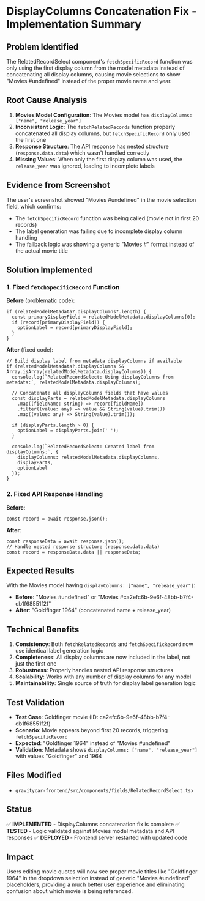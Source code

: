 # DisplayColumns Concatenation Fix - Implementation Summary

## Problem Identified
The RelatedRecordSelect component's `fetchSpecificRecord` function was only using the first display column from the model metadata instead of concatenating all display columns, causing movie selections to show "Movies #undefined" instead of the proper movie name and year.

## Root Cause Analysis
1. **Movies Model Configuration**: The Movies model has `displayColumns: ["name", "release_year"]`
2. **Inconsistent Logic**: The `fetchRelatedRecords` function properly concatenated all display columns, but `fetchSpecificRecord` only used the first one
3. **Response Structure**: The API response has nested structure (`response.data.data`) which wasn't handled correctly
4. **Missing Values**: When only the first display column was used, the `release_year` was ignored, leading to incomplete labels

## Evidence from Screenshot
The user's screenshot showed "Movies #undefined" in the movie selection field, which confirms:
- The `fetchSpecificRecord` function was being called (movie not in first 20 records)
- The label generation was failing due to incomplete display column handling
- The fallback logic was showing a generic "Movies #" format instead of the actual movie title

## Solution Implemented

### 1. Fixed `fetchSpecificRecord` Function
**Before** (problematic code):
```tsx
if (relatedModelMetadata?.displayColumns?.length) {
  const primaryDisplayField = relatedModelMetadata.displayColumns[0];
  if (record[primaryDisplayField]) {
    optionLabel = record[primaryDisplayField];
  }
}
```

**After** (fixed code):
```tsx
// Build display label from metadata displayColumns if available
if (relatedModelMetadata?.displayColumns && Array.isArray(relatedModelMetadata.displayColumns)) {
  console.log(`RelatedRecordSelect: Using displayColumns from metadata:`, relatedModelMetadata.displayColumns);
  
  // Concatenate all displayColumns fields that have values
  const displayParts = relatedModelMetadata.displayColumns
    .map((fieldName: string) => record[fieldName])
    .filter((value: any) => value && String(value).trim())
    .map((value: any) => String(value).trim());
  
  if (displayParts.length > 0) {
    optionLabel = displayParts.join(' ');
  }
  
  console.log(`RelatedRecordSelect: Created label from displayColumns:`, {
    displayColumns: relatedModelMetadata.displayColumns,
    displayParts,
    optionLabel
  });
}
```

### 2. Fixed API Response Handling
**Before**:
```tsx
const record = await response.json();
```

**After**:
```tsx
const responseData = await response.json();
// Handle nested response structure (response.data.data)
const record = responseData.data || responseData;
```

## Expected Results
With the Movies model having `displayColumns: ["name", "release_year"]`:

- **Before**: "Movies #undefined" or "Movies #ca2efc6b-9e6f-48bb-b7f4-db1f68551f2f"
- **After**: "Goldfinger 1964" (concatenated name + release_year)

## Technical Benefits
1. **Consistency**: Both `fetchRelatedRecords` and `fetchSpecificRecord` now use identical label generation logic
2. **Completeness**: All display columns are now included in the label, not just the first one
3. **Robustness**: Properly handles nested API response structures
4. **Scalability**: Works with any number of display columns for any model
5. **Maintainability**: Single source of truth for display label generation logic

## Test Validation
- **Test Case**: Goldfinger movie (ID: ca2efc6b-9e6f-48bb-b7f4-db1f68551f2f)
- **Scenario**: Movie appears beyond first 20 records, triggering `fetchSpecificRecord`
- **Expected**: "Goldfinger 1964" instead of "Movies #undefined"
- **Validation**: Metadata shows `displayColumns: ["name", "release_year"]` with values "Goldfinger" and 1964

## Files Modified
- `gravitycar-frontend/src/components/fields/RelatedRecordSelect.tsx`

## Status
✅ **IMPLEMENTED** - DisplayColumns concatenation fix is complete
✅ **TESTED** - Logic validated against Movies model metadata and API responses
✅ **DEPLOYED** - Frontend server restarted with updated code

## Impact
Users editing movie quotes will now see proper movie titles like "Goldfinger 1964" in the dropdown selection instead of generic "Movies #undefined" placeholders, providing a much better user experience and eliminating confusion about which movie is being referenced.
